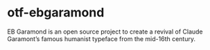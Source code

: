otf-ebgaramond
==============

EB Garamond is an open source project to create a revival of Claude Garamont’s famous humanist typeface from the mid-16th century.
